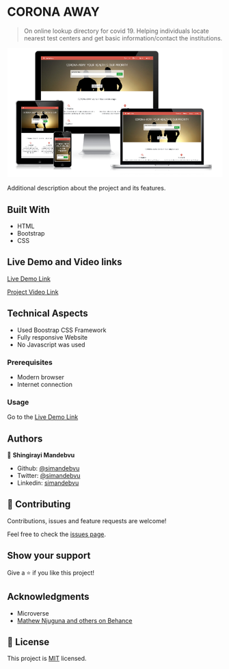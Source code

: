 # CORONA AWAY

> On online lookup directory for covid 19. Helping individuals locate nearest test centers and get basic information/contact the institutions.

![screenshot](./app_screenshot.png)

Additional description about the project and its features.

## Built With

- HTML
- Bootstrap
- CSS

## Live Demo and Video links

[Live Demo Link](https://raw.githack.com/simandebvu/corona-away/develop/index.html)

[Project Video Link](https://www.loom.com/share/676c690e42a94e2095ab182fa814f078)


## Technical Aspects

- Used Boostrap CSS Framework
- Fully responsive Website
- No Javascript was used  

### Prerequisites

- Modern browser
- Internet connection

### Usage

Go to the [Live Demo Link](https://raw.githack.com/simandebvu/corona-away/develop/index.html)

## Authors

👤 **Shingirayi Mandebvu**

- Github: [@simandebvu](https://github.com/simandebvu)
- Twitter: [@simandebvu](https://twitter.com/simandebvu)
- Linkedin: [simandebvu](https://linkedin.com/in/simandebvu)

## 🤝 Contributing

Contributions, issues and feature requests are welcome!

Feel free to check the [issues page](issues/).

## Show your support

Give a ⭐️ if you like this project!

## Acknowledgments

- Microverse
- [Mathew Njuguna and others on Behance](https://www.behance.net/mathewnjuguna)

## 📝 License

This project is [MIT](LICENSE.md) licensed.
